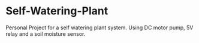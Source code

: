 # Self-Watering-Plant
Personal Project for a self watering plant system. Using DC motor pump, 5V relay and a soil moisture sensor.
